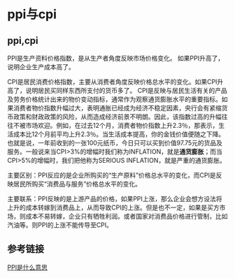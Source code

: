 # ppi与cpi

## ppi,cpi

PPI是生产资料价格指数，是从生产者角度反映市场价格变化。 如果PPI升高了，说明企业生产成本高了。

CPI是居民消费价格指数，主要从消费者角度反映价格总水平的变化。如果CPI升高了，说明居民买同样东西所支付的货币多了。
CPI是反映与居民生活有关的产品及劳务价格统计出来的物价变动指标，通常作为观察通货膨胀水平的重要指标。如果消费者物价指数升幅过大，表明通胀已经成为经济不稳定因素，央行会有紧缩货币政策和财政政策的风险，从而造成经济前景不明朗。因此，该指数过高的升幅往往不被市场欢迎。例如，在过去12个月，消费者物价指数上升2.3％，那表示，生活成本比12个月前平均上升2.3％。当生活成本提高，你的金钱价值便随之下降。也就是说，一年前收到的一张100元纸币，今日只可以买到价值97.75元的货品及服务。一般说来当CPI>3%的增幅时我们称为INFLATION，就是**通货膨胀**；而当CPI>5%的增幅时，我们把他称为SERIOUS INFLATION，就是严重的通货膨胀。

主要区别：PPI反应的是企业所购买的“生产原料”价格总水平的变化，而CPI是反映居民所购买“消费品与服务”价格总水平的变化。
  
主要联系：PPI反映的是上游产品的价格，如果PPI上涨，那么企业会想方设法将上升的成本转嫁到消费品上，从而导致CPI的上涨。但是也不一定，如果是买方市场，则成本不易转嫁，企业只有牺牲利润。或者国家对消费品价格进行管制，比如汽油等。则PPI的上涨不能传导至CPI。

## 参考链接

[PPI是什么意思](https://zhidao.baidu.com/question/454911908251653805.html)
